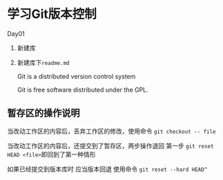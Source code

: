 # 学习Git版本控制

Day01 

 1. 新建库

 2. 新建库下`readme.md`

    Git is a distributed version control system

    Git is free software distributed under the GPL.

## 暂存区的操作说明

当改动工作区的内容后，丢弃工作区的修改，使用命令 `git checkout -- file`

当改动工作区的内容后，还提交到了暂存区，两步操作退回 第一步 `git reset HEAD <file>`即回到了第一种情形

如果已经提交到版本库时 应当版本回退 使用命令 `git reset --hard HEAD^`